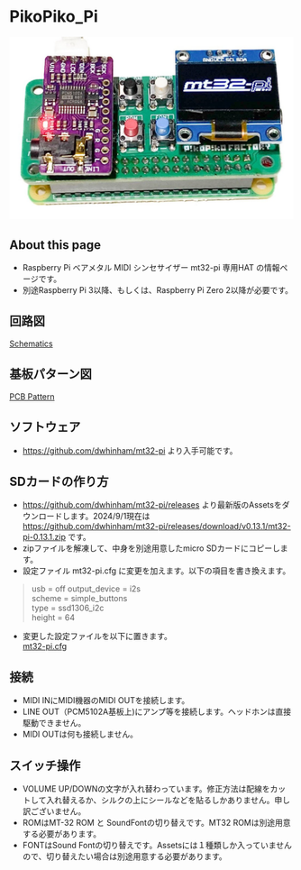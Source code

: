 # PikoPiko_Pi

![outlineiimage](/Image/PikoPiko_Pi.jpg)


## About this page
- Raspberry Pi ベアメタル MIDI シンセサイザー mt32-pi 専用HAT の情報ページです。
- 別途Raspberry Pi 3以降、もしくは、Raspberry Pi Zero 2以降が必要です。

## 回路図

[Schematics](/Hardware/mt32-pi-uHAT_schematic.pdf)

## 基板パターン図

[PCB Pattern](/Hardware/mt32-pi-uHAT_pattern.pdf)

## ソフトウェア

- https://github.com/dwhinham/mt32-pi より入手可能です。

## SDカードの作り方

- https://github.com/dwhinham/mt32-pi/releases より最新版のAssetsをダウンロードします。2024/9/1現在は　https://github.com/dwhinham/mt32-pi/releases/download/v0.13.1/mt32-pi-0.13.1.zip です。
- zipファイルを解凍して、中身を別途用意したmicro SDカードにコピーします。
- 設定ファイル mt32-pi.cfg に変更を加えます。以下の項目を書き換えます。
> usb = off
>  output_device = i2s  
> scheme = simple_buttons  
> type = ssd1306_i2c  
> height = 64  

- 変更した設定ファイルを以下に置きます。  
 [mt32-pi.cfg](/Software/mt32-pi.cfg)

## 接続
- MIDI INにMIDI機器のMIDI OUTを接続します。
- LINE OUT（PCM5102A基板上)にアンプ等を接続します。ヘッドホンは直接駆動できません。
- MIDI OUTは何も接続しません。

## スイッチ操作
- VOLUME UP/DOWNの文字が入れ替わっています。修正方法は配線をカットして入れ替えるか、シルクの上にシールなどを貼るしかありません。申し訳ございません。
- ROMはMT-32 ROM と SoundFontの切り替えです。MT32 ROMは別途用意する必要があります。  
- FONTはSound Fontの切り替えです。Assetsには１種類しか入っていませんので、切り替えたい場合は別途用意する必要があります。

  
